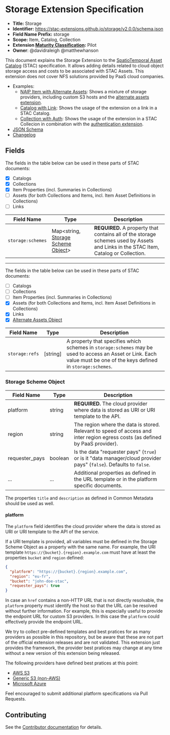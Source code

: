 # Storage Extension Specification

- **Title:** Storage
- **Identifier:** <https://stac-extensions.github.io/storage/v2.0.0/schema.json>
- **Field Name Prefix:** storage
- **Scope:** Item, Catalog, Collection
- **Extension [Maturity Classification](https://github.com/radiantearth/stac-spec/tree/master/extensions/README.md#extension-maturity):** Pilot
- **Owner**: @davidraleigh @matthewhanson

This document explains the Storage Extension to the [SpatioTemporal Asset Catalog](https://github.com/radiantearth/stac-spec) (STAC) specification.
It allows adding details related to cloud object storage access and costs to be associated with STAC Assets.
This extension does not cover NFS solutions provided by PaaS cloud companies.

- Examples:
  - [NAIP Item with Alternate Assets](examples/item-naip.json): Shows a mixture of storage providers, including custom S3 hosts
    and the [alternate assets extension](https://github.com/stac-extensions/alternate-assets).
  - [Catalog with Link](examples/catalog-link.json): Shows the usage of the extension on a link in a STAC Catalog.
  - [Collection with Auth](examples/catalog-link.json): Shows the usage of the extension in a STAC Collecion in combination with the
    [authentication extension](https://github.com/stac-extensions/authentication).
- [JSON Schema](json-schema/schema.json)
- [Changelog](./CHANGELOG.md)

## Fields

The fields in the table below can be used in these parts of STAC documents:

- [x] Catalogs
- [x] Collections
- [x] Item Properties (incl. Summaries in Collections)
- [ ] Assets (for both Collections and Items, incl. Item Asset Definitions in Collections)
- [ ] Links

| Field Name        | Type                                                         | Description |
| ----------------- | ------------------------------------------------------------ | ----------- |
| `storage:schemes` | Map<string, [Storage Scheme Object](#storage-scheme-object)> | **REQUIRED.** A property that contains all of the storage schemes used by Assets and Links in the STAC Item, Catalog or Collection. |

---

The fields in the table below can be used in these parts of STAC documents:

- [ ] Catalogs
- [ ] Collections
- [ ] Item Properties (incl. Summaries in Collections)
- [x] Assets (for both Collections and Items, incl. Item Asset Definitions in Collections)
- [x] Links
- [x] [Alternate Assets Object](https://github.com/stac-extensions/alternate-assets?tab=readme-ov-file#alternate-asset-object)

| Field Name     | Type       | Description |
| -------------- | ---------- | ----------- |
| `storage:refs` | \[string\] | A property that specifies which schemes in `storage:schemes` may be used to access an Asset or Link. Each value must be one of the keys defined in `storage:schemes`. |

### Storage Scheme Object

| Field Name     | Type    | Description |
| -------------- | ------- | ----------- |
| platform       | string  | **REQUIRED.** The cloud provider where data is stored as URI or URI template to the API. |
| region         | string  | The region where the data is stored. Relevant to speed of access and inter region egress costs (as defined by PaaS provider). |
| requester_pays | boolean | Is the data "requester pays" (`true`) or is it "data manager/cloud provider pays" (`false`). Defaults to `false`. |
| ...            | ...     | Additional properties as defined in the URL template or in the platform specific documents. |

The properties `title` and `description` as defined in Common Metadata should be used as well.

#### platform

The `platform` field identifies the cloud provider where the data is stored as URI or URI template to the API of the service.

If a URI template is provided, all variables must be defined in the Storage Scheme Object as a property with the same name.
For example, the URI template `https://{bucket}.{region}.example.com` must have at least the properties 
`bucket` and `region` defined:

```json
{
  "platform": "https://{bucket}.{region}.example.com",
  "region": "eu-fr",
  "bucket": "john-doe-stac",
  "requester_pays": true
}
```

In case an `href` contains a non-HTTP URL that is not directly resolvable,
the `platform` property must identify the host so that the URL can be resolved without further information.
For example, this is especially useful to provide the endpoint URL for custom S3 providers.
In this case the `platform` could effectively provide the endpoint URL.

We try to collect pre-defined templates and best pratices for as many providers as possible
in this repository, but be aware that these are not part of the official extension releases
and are not validated. This extension just provides the framework, the provider best pratices
may change at any time without a new version of this extension being released.

The following providers have defined best pratices at this point:

- [AWS S3](platforms/aws-s3.md)
- [Generic S3 (non-AWS)](platforms/custom-s3.md)
- [Microsoft Azure](platforms/ms-azure.md)

Feel encouraged to submit additional platform specifications via Pull Requests.

## Contributing

See the [Contributor documentation](CONTRIBUTING.md) for details.
